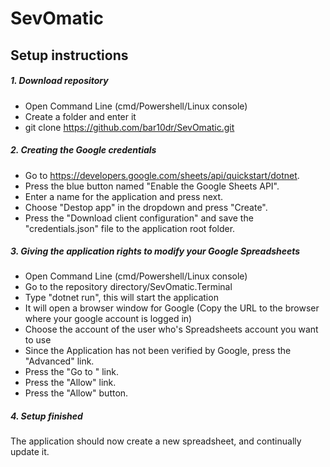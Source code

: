 # SevOmatic

## Setup instructions

##### 1. Download repository
- Open Command Line (cmd/Powershell/Linux console)
- Create a folder and enter it
- git clone https://github.com/bar10dr/SevOmatic.git

##### 2. Creating the Google credentials
- Go to https://developers.google.com/sheets/api/quickstart/dotnet.
- Press the blue button named "Enable the Google Sheets API".
- Enter a name for the application and press next.
- Choose "Destop app" in the dropdown and press "Create".
- Press the "Download client configuration" and save the "credentials.json" file to the application root folder.

##### 3. Giving the application rights to modify your Google Spreadsheets
- Open Command Line (cmd/Powershell/Linux console)
- Go to the repository directory/SevOmatic.Terminal
- Type "dotnet run", this will start the application
- It will open a browser window for Google (Copy the URL to the browser where your google account is logged in)
- Choose the account of the user who's Spreadsheets account you want to use
- Since the Application has not been verified by Google, press the "Advanced" link.
- Press the "Go to <whatever name you gave your application>" link.
- Press the "Allow" link.
- Press the "Allow" button.

##### 4. Setup finished
The application should now create a new spreadsheet, and continually update it.
